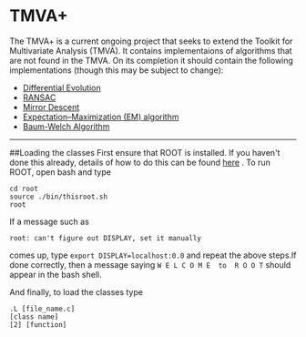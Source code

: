 # TMVA+

The TMVA+ is a current ongoing project that seeks to extend the Toolkit for Multivariate Analysis (TMVA).
It contains implementaions of algorithms that are not found in the TMVA.
On its completion it should contain the following implementations (though this may be subject to change):

+ [Differential Evolution](https://en.wikipedia.org/wiki/Differential_evolution)
+ [RANSAC](https://en.wikipedia.org/wiki/RANSAC)
+ [Mirror Descent](http://www.stats.ox.ac.uk/~lienart/blog_opti_mda.html)
+ [Expectation–Maximization (EM) algorithm](https://en.wikipedia.org/wiki/Expectation%E2%80%93maximization_algorithm)
+ [Baum-Welch Algorithm](https://en.wikipedia.org/wiki/Baum%E2%80%93Welch_algorithm)

---
##Loading the classes
First ensure that ROOT is installed. If you haven't done this already, details of how to do this can be found [here](https://root.cern.ch/root/html534/guides/users-guide/InstallandBuild.html)
. To run ROOT, open bash and type

```
cd root
source ./bin/thisroot.sh
root
```

If a message such as 

``
root: can't figure out DISPLAY, set it manually
``

comes up, type ``export DISPLAY=localhost:0.0`` and repeat the above steps.If done correctly, then a message saying 
```W E L C O M E  to  R O O T``` 
should appear in the bash shell.

And finally, to load the classes type

```
.L [file_name.c]
[class name]
[2] [function]
```
